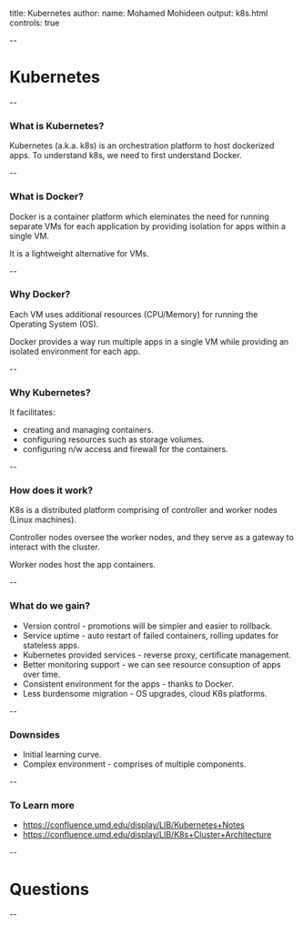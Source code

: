 title: Kubernetes
author:
  name: Mohamed Mohideen
output: k8s.html
controls: true

--

# Kubernetes

--

### What is Kubernetes?

Kubernetes (a.k.a. k8s) is an orchestration platform to host dockerized apps. To understand k8s, we need to first understand Docker.

--

### What is Docker?

Docker is a container platform which eleminates the need for running separate VMs for each application by providing isolation for apps within a single VM.

It is a lightweight alternative for VMs.

--

### Why Docker?

Each VM uses additional resources (CPU/Memory) for running the Operating System (OS).

Docker provides a way run multiple apps in a single VM while providing an isolated environment for each app.

--

### Why Kubernetes?

It facilitates:

- creating and managing containers.
- configuring resources such as storage volumes.
- configuring n/w access and firewall for the containers.

--

### How does it work?

K8s is a distributed platform comprising of controller and worker nodes (Linux machines).

Controller nodes oversee the worker nodes, and they serve as a gateway to interact with the cluster.

Worker nodes host the app containers.

--

### What do we gain?

- Version control - promotions will be simpler and easier to rollback.
- Service uptime - auto restart of failed containers, rolling updates for stateless apps.
- Kubernetes provided services - reverse proxy, certificate management.
- Better monitoring support - we can see resource consuption of apps over time.
- Consistent environment for the apps - thanks to Docker.
- Less burdensome migration - OS upgrades, cloud K8s platforms.

--

### Downsides

- Initial learning curve.
- Complex environment - comprises of multiple components.

--

### To Learn more

- https://confluence.umd.edu/display/LIB/Kubernetes+Notes
- https://confluence.umd.edu/display/LIB/K8s+Cluster+Architecture

--

#  Questions

--